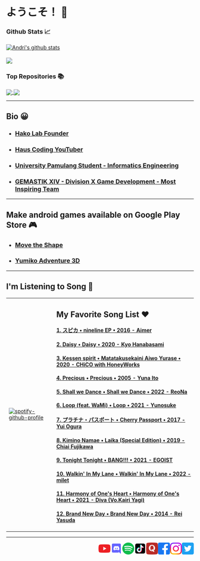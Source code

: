 # ようこそ！ 👋

### Github Stats 📈

<a href="https://github-readme-stats.vercel.app/api?username=hako-975&show_icons=true&include_all_commits=true&theme=dark">
  <img align="center" src="https://github-readme-stats.vercel.app/api?username=hako-975&show_icons=true&include_all_commits=true&theme=dark" alt="Andri's github stats">
</a>

<br>
<br>

<a href="https://github-readme-stats.vercel.app/api/top-langs/?username=hako-975&layout=compact&theme=dark">
  <img align="center" src="https://github-readme-stats.vercel.app/api/top-langs/?username=hako-975&layout=compact&theme=dark">
</a>

### Top Repositories 📚

<a href="https://github.com/hako-975/aplikasi-uang-kas-dengan-php-native">
  <img align="center" src="https://github-readme-stats.vercel.app/api/pin/?username=hako-975&repo=aplikasi-uang-kas-dengan-php-native&theme=dark" />
</a>
<a href="https://github.com/hako-975/hako-975.github.io">
  <img align="center" src="https://github-readme-stats.vercel.app/api/pin/?username=hako-975&repo=hako-975.github.io&theme=dark" />
</a>

<hr>

## Bio 😀
- ### [Hako Lab Founder](https://hako-lab-dev.blogspot.com)
- ### [Haus Coding YouTuber](https://youtube.com/hauscoding)
- ### [University Pamulang Student - Informatics Engineering](https://informatika.unpam.ac.id)
- ### [GEMASTIK XIV - Division X Game Development - Most Inspiring Team](https://informatika.unpam.ac.id/berita/detail/universitas-pamulang-meraih-most-inspiring-team-pada-gemastik-xiv)

<hr>

## Make android games available on Google Play Store 🎮
- ### [Move the Shape](https://play.google.com/store/apps/details?id=com.HakoLab.MovetheShape)
- ### [Yumiko Adventure 3D](https://play.google.com/store/apps/details?id=com.HakoLab.YumikoAdventure3D)

<hr>

## I'm Listening to Song 🎵

<table>
  <tbody>
    <tr>
      <td>
        
[![spotify-github-profile](https://spotify-github-profile.vercel.app/api/view?uid=31l2hgwbxiaifmognzvu5ecxfvdu&cover_image=true&theme=default)](https://github.com/kittinan/spotify-github-profile)
      </td>
      <td>
        <h2>My Favorite Song List ❤️</h2>
        <h4><a href="https://music.youtube.com/watch?v=1IBiIX2s_50">1. スピカ • nineline EP • 2016 - Aimer</a></h4>
        <h4><a href="https://music.youtube.com/watch?v=ade1Z0s2-Fs">2. Daisy • Daisy • 2020 - Kyo Hanabasami</a></h4>
        <h4><a href="https://music.youtube.com/watch?v=AyXwQ3bZZ7c">3. Kessen spirit • Matatakusekaini Aiwo Yurase • 2020 - CHiCO with HoneyWorks</a></h4>
        <h4><a href="https://music.youtube.com/watch?v=Y5WZFbNHUH4">4. Precious • Precious • 2005 - Yuna Ito</a></h4>
        <h4><a href="https://music.youtube.com/watch?v=aL60J2f6Rmo">5. Shall we Dance • Shall we Dance • 2022 - ReoNa</a></h4>
        <h4><a href="https://music.youtube.com/watch?v=Zc1ZaUnBNpM">6. Loop (feat. WaMi) • Loop • 2021 - Yunosuke</a></h4>
        <h4><a href="https://music.youtube.com/watch?v=LZy9lpHfBzc">7. プラチナ・パスポート • Cherry Passport • 2017 - Yui Ogura</a></h4>
        <h4><a href="https://music.youtube.com/watch?v=c35CilEWqeM">8. Kimino Namae • Laika (Special Edition) • 2019 - Chiai Fujikawa</a></h4>
        <h4><a href="https://music.youtube.com/watch?v=znPyAb2eX9U">9. Tonight Tonight • BANG!!! • 2021 - EGOIST</a></h4>
        <h4><a href="https://music.youtube.com/watch?v=lopaULFG0Vs">10. Walkin' In My Lane • Walkin' In My Lane • 2022 - milet</a></h4>
        <h4><a href="https://music.youtube.com/watch?v=mHmB5mhkuP0">11. Harmony of One's Heart • Harmony of One's Heart • 2021 - Diva (Vo.Kairi Yagi)</a></h4>
        <h4><a href="https://music.youtube.com/watch?v=Sw_sr_OYvbg">12. Brand New Day • Brand New Day • 2014 - Rei Yasuda</a></h4>
      </td>
    </tr>
  </tbody>
</table> 

<hr>

<a href="https://twitter.com/hauscoding">
  <img align="right" alt="Haus Coding | Twitter" width="32px" src="icon/twitter.png" />
</a>

<a href="https://www.instagram.com/andri_firman_975">
  <img align="right" alt="Haus Coding | Instagram" width="32px" src="icon/instagram.png" />
</a>

<a href="https://facebook.com/hako975">
  <img align="right" alt="Haus Coding | Facebook" width="32px" src="icon/facebook.png" />
</a>

<a href="https://quora.com/profile/Andri-Firman-Saputra">
  <img align="right" alt="Haus Coding | Quora" width="32px" src="icon/quora.png" />
</a>

<a href="https://www.tiktok.com/@haus_coding">
  <img align="right" alt="Haus Coding | Tik Tok" width="32px" src="icon/tiktok.png" />
</a>

<a href="https://open.spotify.com/user/31l2hgwbxiaifmognzvu5ecxfvdu">
  <img align="right" alt="Haus Coding | Spotify" width="32px" src="icon/spotify.png" />
</a>

<a href="https://discord.gg/hdVYKE9Rk7">
  <img align="right" alt="Haus Coding | Discord" width="32px" src="icon/discord.png" />
</a>

<a href="https://youtube.com/hauscoding">
  <img align="right" alt="Haus Coding | YouTube" width="32px" src="icon/youtube.png" />
</a>

<!--
**hako-975/hako-975** is a ✨ _special_ ✨ repository because its `README.md` (this file) appears on your GitHub profile.

Here are some ideas to get you started:

- 🔭 I’m currently working on ...
- 🌱 I’m currently learning ...
- 👯 I’m looking to collaborate on ...
- 🤔 I’m looking for help with ...
- 💬 Ask me about ...
- 📫 How to reach me: ...
- 😄 Pronouns: ...
- ⚡ Fun fact: ...
-->
